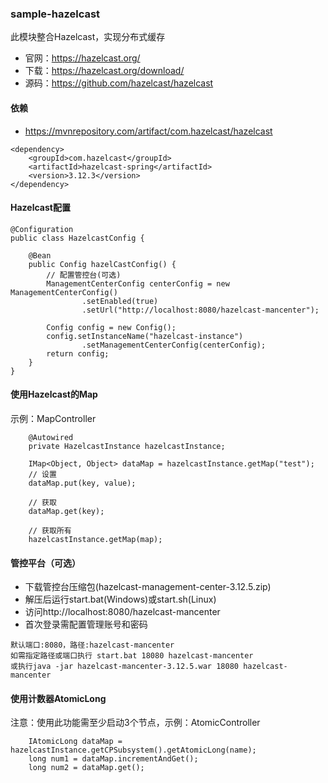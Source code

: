 ### sample-hazelcast
此模块整合Hazelcast，实现分布式缓存
- 官网：https://hazelcast.org/
- 下载：https://hazelcast.org/download/
- 源码：https://github.com/hazelcast/hazelcast

#### 依赖
- https://mvnrepository.com/artifact/com.hazelcast/hazelcast
```
<dependency>
    <groupId>com.hazelcast</groupId>
    <artifactId>hazelcast-spring</artifactId>
    <version>3.12.3</version>
</dependency>
```

#### Hazelcast配置
```
@Configuration
public class HazelcastConfig {

    @Bean
    public Config hazelCastConfig() {
        // 配置管控台(可选)
        ManagementCenterConfig centerConfig = new ManagementCenterConfig()
                .setEnabled(true)
                .setUrl("http://localhost:8080/hazelcast-mancenter");

        Config config = new Config();
        config.setInstanceName("hazelcast-instance")
                .setManagementCenterConfig(centerConfig);
        return config;
    }
}
```

#### 使用Hazelcast的Map
示例：MapController
```
    @Autowired
    private HazelcastInstance hazelcastInstance;

    IMap<Object, Object> dataMap = hazelcastInstance.getMap("test");
    // 设置
    dataMap.put(key, value);

    // 获取
    dataMap.get(key);

    // 获取所有
    hazelcastInstance.getMap(map);
```

#### 管控平台（可选）
- 下载管控台压缩包(hazelcast-management-center-3.12.5.zip)
- 解压后运行start.bat(Windows)或start.sh(Linux)
- 访问http://localhost:8080/hazelcast-mancenter
- 首次登录需配置管理账号和密码
```
默认端口:8080，路径:hazelcast-mancenter
如需指定路径或端口执行 start.bat 18080 hazelcast-mancenter
或执行java -jar hazelcast-mancenter-3.12.5.war 18080 hazelcast-mancenter
```

#### 使用计数器AtomicLong
注意：使用此功能需至少启动3个节点，示例：AtomicController
```
    IAtomicLong dataMap = hazelcastInstance.getCPSubsystem().getAtomicLong(name);
    long num1 = dataMap.incrementAndGet();
    long num2 = dataMap.get();
```